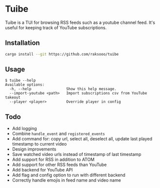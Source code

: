 # Tuibe

Tuibe is a TUI for browsing RSS feeds such as a youtube channel feed. It's useful for keeping track
of YouTube subscriptions.

## Installation
```sh
cargo install --git https://github.com/raksooo/tuibe
```

## Usage
```
$ tuibe --help
Available options:
  -h, --help                Show this help message.
  --import-youtube <path>   Import subscriptions csv from YouTube takeout
  --player <player>         Override player in config
```

## Todo
- Add logging
- Combine `handle_event` and `registered_events`
- Add command for: copy url, select all, deselect all, update last played timestamp to current video
- Design improvements
- Save watched video urls instead of timestamp of last timestamp
- Add support for RSS in addition to ATOM
- Add support for other RSS feeds than YouTube
- Add backend for YouTube API
- Add flag and config option to run with different backend
- Correctly handle emojis in feed name and video name

